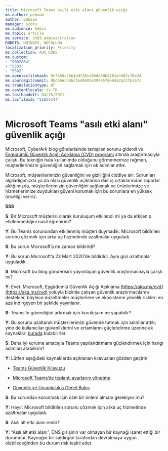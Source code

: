 ```yaml
---
title: Microsoft Teams asılı etki alanı güvenlik açığı
ms.author: pebaum
author: pebaum
manager: scotv
ms.audience: Admin
ms.topic: article
ms.service: o365-administration
ROBOTS: NOINDEX, NOFOLLOW
localization_priority: Priority
ms.collection: Adm_O365
ms.custom:
- "9002884"
- "5503"
- "5502"
ms.openlocfilehash: 9c73b5c7bb1ddf26ce86dd50b3281e3d0fc70a24
ms.sourcegitcommit: 8bc60ec34bc1e40685e3976576e04a2623f63a7c
ms.translationtype: HT
ms.contentlocale: tr-TR
ms.lasthandoff: 04/15/2021
ms.locfileid: "51835147"
---
```

# <a name="microsoft-teams-dangling-domain-vulnerability"></a>Microsoft Teams "asılı etki alanı" güvenlik açığı

Microsoft, CyberArk blog gönderisinde tartışılan sorunu giderdi ve [Eşgüdümlü Güvenlik Açığı Açıklama (CVD) programı](https://aka.ms/cvd) altında araştırmacıyla çalıştı. Bu tekniğin hala kullanımda olduğunu görmememize rağmen, müşterilerimizin güvenliğini sağlamak için ek adımlar attık.

Microsoft, müşterilerimizin güvenliğini ve gizliliğini ciddiye alır. Sorunları algıladığımızda ya da olası güvenlik açıklarına dair iş ortaklarından raporlar aldığımızda, müşterilerimizin güvenliğini sağlamak ve ürünlerimize ve hizmetlerimize duydukları güveni korumak için bu sorunlara en yüksek önceliği veririz.

**SSS**

**S**: Bir Microsoft müşterisi olarak kuruluşum etkilendi mi ya da etkilenip etkilenmediğini nasıl öğrenirim?

**Y**: Bu Teams sorunundan etkilenmiş müşteri duymadık. Microsoft bildirilen sorunu çözmek için arka uç hizmetinde azaltmalar uyguladı.

**S**: Bu sorun Microsoft’a ne zaman bildirildi?

**Y**: Bu sorun Microsoft’a 23 Mart 2020’de bildirildi. Aynı gün azaltmalar uyguladık.

**S**: Microsoft bu blog gönderisini yayımlayan güvenlik araştırmacısıyla çalıştı mı?

**Y**: Evet. Microsoft, Eşgüdümlü Güvenlik Açığı Açıklama [https://aka.ms/cvd](https://aka.ms/cvd) yoluyla bizimle çalışan güvenlik araştırmacılarını destekler, böylece düzeltmeler müşterilere ve ekosisteme yönelik riskleri en aza indirgeyen bir şekilde yayınlanır.  

**S**: Teams’in güvenliğini artırmak için kuruluşum ne yapabilir?  

**Y**: Bu sorunu azaltarak müşterilerimizi güvende tutmak için adımlar attık; yine de kullanıcılar güvenliklerini ve ortamlarını güçlendirme üzerine ek kaynakları [burada](https://www.microsoft.com/microsoft-365/blog/2020/04/06/it-professionals-privacy-security-microsoft-teams/) bulabilirler.  

**S**: Daha iyi koruma amacıyla Teams yapılandırmamı güçlendirmek için hangi adımları atabilirim?

**Y**: Lütfen aşağıdaki kaynaklarda açıklanan kılavuzları gözden geçirin: 

- [Teams Güvenlik Kılavuzu](https://docs.microsoft.com/microsoftteams/teams-security-guide)

- [Microsoft Teams’de toplantı ayarlarını yönetme](https://docs.microsoft.com/microsoftteams/meeting-settings-in-teams)

- [Güvenlik ve Uyumluluk’a Genel Bakış](https://docs.microsoft.com/microsoftteams/security-compliance-overview)

**S**: Bu sorundan korunmak için özel bir önlem almam gerekiyor mu?

**Y**: Hayır. Microsoft bildirilen sorunu çözmek için arka uç hizmetinde azaltmalar uyguladı.

**S**: Asılı alt etki alanı nedir?

**Y**:  “Asılı alt etki alanı”, DNS girişinin var olmayan bir kaynağı işaret ettiği bir durumdur.  Kaynağın bir saldırgan tarafından devralmaya uygun olabileceğinden bu durum risk teşkil eder.
